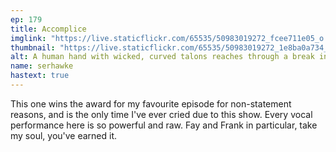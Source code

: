 ```yaml
---
ep: 179
title: Accomplice
imglink: "https://live.staticflickr.com/65535/50983019272_fcee711e05_o.jpg"
thumbnail: "https://live.staticflickr.com/65535/50983019272_1e8ba0a734_q.jpg"
alt: A human hand with wicked, curved talons reaches through a break in the background, beckoning. The background is grey static, with the words "partner, come" vaguely visible
name: serhawke
hastext: true
---
```

This one wins the award for my favourite episode for non-statement reasons, and is the only time I've ever cried due to this show. Every vocal performance here is so powerful and raw. Fay and Frank in particular, take my soul, you've earned it.